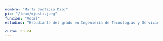```yaml
---
nombre: "Marta Justicia Diaz"
pic: "/team/mjusti.jpeg"
funcion: "Vocal"
estudios: "Estudiante del grado en Ingeniería de Tecnologías y Servicios de Telecomunicación"

curso: 23-24
---
```

